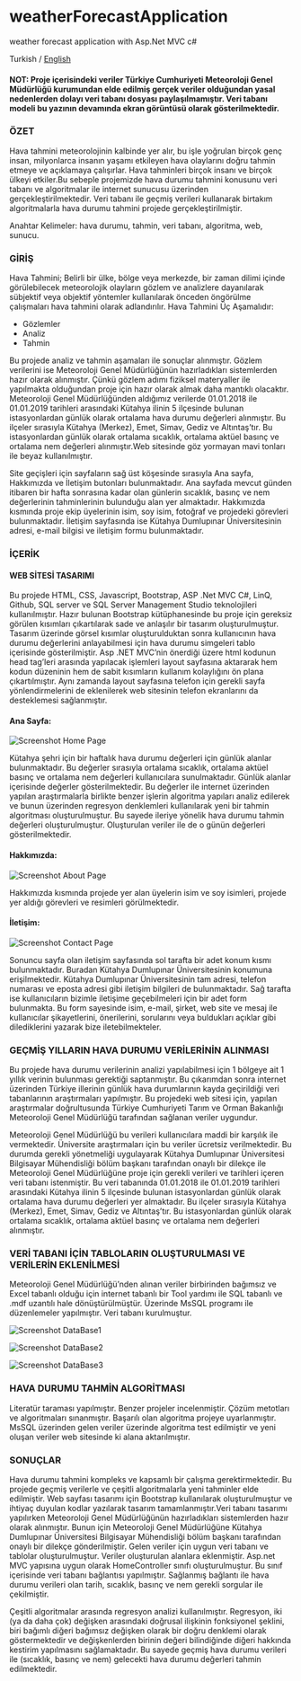 # weatherForecastApplication
weather forecast application with Asp.Net MVC c#

Turkish / [English](https://github.com/BatuhanGunes/weatherForecastApplication/blob/master/README(english).md)

#### NOT: Proje içerisindeki veriler Türkiye Cumhuriyeti Meteoroloji Genel Müdürlüğü kurumundan elde edilmiş gerçek veriler olduğundan yasal nedenlerden dolayı veri tabanı dosyası paylaşılmamıştır. Veri tabanı modeli bu yazının devamında ekran görüntüsü olarak gösterilmektedir.

### ÖZET

Hava tahmini meteorolojinin kalbinde yer alır, bu işle yoğrulan birçok genç insan, milyonlarca insanın yaşamı etkileyen hava olaylarını doğru tahmin etmeye ve açıklamaya çalışırlar. Hava tahminleri birçok insanı ve birçok ülkeyi etkiler.Bu sebeple projemizde hava durumu tahmini konusunu veri tabanı ve algoritmalar ile internet sunucusu üzerinden gerçekleştirilmektedir. Veri tabanı ile geçmiş verileri kullanarak birtakım algoritmalarla hava durumu tahmini projede gerçekleştirilmiştir.

Anahtar Kelimeler: hava durumu, tahmin, veri tabanı, algoritma, web, sunucu.

### GİRİŞ

Hava Tahmini; Belirli bir ülke, bölge veya merkezde, bir zaman dilimi içinde görülebilecek meteorolojik olayların gözlem ve analizlere dayanılarak sübjektif veya objektif yöntemler kullanılarak önceden öngörülme çalışmaları hava tahmini olarak adlandırılır.
Hava Tahmini Üç Aşamalıdır:

-	Gözlemler
-	Analiz
-	Tahmin

Bu projede analiz ve tahmin aşamaları ile sonuçlar alınmıştır. Gözlem verilerini ise Meteoroloji Genel Müdürlüğünün hazırladıkları sistemlerden hazır olarak alınmıştır. Çünkü gözlem adımı fiziksel materyaller ile yapılmakta olduğundan proje için hazır olarak almak daha mantıklı olacaktır. Meteoroloji Genel Müdürlüğünden aldığımız verilerde 01.01.2018 ile 01.01.2019 tarihleri arasındaki Kütahya ilinin 5 ilçesinde bulunan istasyonlardan günlük olarak ortalama hava durumu değerleri alınmıştır. Bu ilçeler sırasıyla Kütahya (Merkez), Emet, Simav, Gediz ve Altıntaş’tır. Bu istasyonlardan günlük olarak ortalama sıcaklık, ortalama aktüel basınç ve ortalama nem değerleri alınmıştır.Web sitesinde göz yormayan mavi tonları ile beyaz kullanılmıştır. 

Site geçişleri için sayfaların sağ üst köşesinde sırasıyla Ana sayfa, Hakkımızda ve İletişim butonları bulunmaktadır. Ana sayfada mevcut günden itibaren bir hafta sonrasına kadar olan günlerin sıcaklık, basınç ve nem değerlerinin tahminlerinin bulunduğu alan yer almaktadır. Hakkımızda kısmında proje ekip üyelerinin isim, soy isim, fotoğraf ve projedeki görevleri bulunmaktadır. İletişim sayfasında ise Kütahya Dumlupınar Üniversitesinin adresi, e-mail bilgisi ve iletişim formu bulunmaktadır.

### İÇERİK
#### WEB SİTESİ TASARIMI 

Bu projede HTML, CSS, Javascript, Bootstrap, ASP .Net MVC C#, LinQ, Github, SQL server ve SQL Server Management Studio teknolojileri kullanılmıştır. Hazır bulunan Bootstrap kütüphanesinde bu proje için gereksiz görülen kısımları çıkartılarak sade ve anlaşılır bir tasarım oluşturulmuştur. Tasarım üzerinde görsel kısımlar oluşturulduktan sonra kullanıcının hava durumu değerlerini anlayabilmesi için hava durumu simgeleri tablo içerisinde gösterilmiştir. Asp .NET MVC’nin önerdiği üzere html kodunun head tag’leri arasında yapılacak işlemleri layout sayfasına aktararak hem kodun düzeninin hem de sabit kısımların kullanım kolaylığını ön plana çıkartılmıştır. Aynı zamanda layout sayfasına telefon için gerekli sayfa yönlendirmelerini de eklenilerek web sitesinin telefon ekranlarını da desteklemesi sağlanmıştır.

#### Ana Sayfa:

![Screenshot Home Page](https://github.com/BatuhanGunes/weatherForecastApplication/blob/master/Screenshots/Homepage.png)

Kütahya şehri için bir haftalık hava durumu değerleri için günlük alanlar bulunmaktadır. Bu değerler sırasıyla ortalama sıcaklık, ortalama aktüel basınç ve ortalama nem değerleri kullanıcılara sunulmaktadır. Günlük alanlar içerisinde değerler gösterilmektedir.  Bu değerler ile internet üzerinden yapılan araştırmalarla birlikte benzer işlerin algoritma yapıları analiz edilerek ve bunun üzerinden regresyon denklemleri kullanılarak yeni bir tahmin algoritması oluşturulmuştur. Bu sayede ileriye yönelik hava durumu tahmin değerleri oluşturulmuştur. Oluşturulan veriler ile de o günün değerleri gösterilmektedir.

#### Hakkımızda:

![Screenshot About Page](https://github.com/BatuhanGunes/weatherForecastApplication/blob/master/Screenshots/AboutPage.png)

Hakkımızda kısmında projede yer alan üyelerin isim ve soy isimleri, projede yer aldığı görevleri ve resimleri görülmektedir. 

#### İletişim:

![Screenshot Contact Page](https://github.com/BatuhanGunes/weatherForecastApplication/blob/master/Screenshots/ContactPage.png)

Sonuncu sayfa olan iletişim sayfasında sol tarafta bir adet konum kısmı bulunmaktadır. Buradan Kütahya Dumlupınar Üniversitesinin konumuna erişilmektedir. Kütahya Dumlupınar Üniversitesinin tam adresi, telefon numarası ve eposta adresi gibi iletişim bilgileri de bulunmaktadır. Sağ tarafta ise kullanıcıların bizimle iletişime geçebilmeleri için bir adet form bulunmakta. Bu form sayesinde isim, e-mail, şirket, web site ve mesaj ile kullanıcılar şikayetlerini, önerilerini, sorularını veya buldukları açıklar gibi dilediklerini yazarak bize iletebilmekteler.


### GEÇMİŞ YILLARIN HAVA DURUMU VERİLERİNİN ALINMASI

Bu projede hava durumu verilerinin analizi yapılabilmesi için 1 bölgeye ait 1 yıllık verinin bulunması gerektiği saptanmıştır. Bu çıkarımdan sonra internet üzerinden Türkiye illerinin günlük hava durumlarının kayda geçirildiği veri tabanlarının araştırmaları yapılmıştır. Bu projedeki web sitesi için, yapılan araştırmalar doğrultusunda Türkiye Cumhuriyeti Tarım ve Orman Bakanlığı Meteoroloji Genel Müdürlüğü tarafından sağlanan veriler uygundur.

Meteoroloji Genel Müdürlüğü bu verileri kullanıcılara maddi bir karşılık ile vermektedir. Üniversite araştırmaları için bu veriler ücretsiz verilmektedir. Bu durumda gerekli yönetmeliği uygulayarak Kütahya Dumlupınar Üniversitesi Bilgisayar Mühendisliği bölüm başkanı tarafından onaylı bir dilekçe ile Meteoroloji Genel Müdürlüğüne proje için gerekli verileri ve tarihleri içeren veri tabanı istenmiştir. Bu veri tabanında 01.01.2018 ile 01.01.2019 tarihleri arasındaki Kütahya ilinin 5 ilçesinde bulunan istasyonlardan günlük olarak ortalama hava durumu değerleri yer almaktadır. Bu ilçeler sırasıyla Kütahya (Merkez), Emet, Simav, Gediz ve Altıntaş’tır. Bu istasyonlardan günlük olarak ortalama sıcaklık, ortalama aktüel basınç ve ortalama nem değerleri alınmıştır.

### VERİ TABANI İÇİN TABLOLARIN OLUŞTURULMASI VE VERİLERİN EKLENİLMESİ

Meteoroloji Genel Müdürlüğü’nden alınan veriler birbirinden bağımsız ve Excel tabanlı olduğu için internet tabanlı bir Tool yardımı ile SQL tabanlı ve .mdf uzantılı hale dönüştürülmüştür. Üzerinde MsSQL programı ile düzenlemeler yapılmıştır. Veri tabanı kurulmuştur.

![Screenshot DataBase1](https://github.com/BatuhanGunes/weatherForecastApplication/blob/master/Screenshots/Database0.png)

![Screenshot DataBase2](https://github.com/BatuhanGunes/weatherForecastApplication/blob/master/Screenshots/Database.png)

![Screenshot DataBase3](https://github.com/BatuhanGunes/weatherForecastApplication/blob/master/Screenshots/Database2.png)

### HAVA DURUMU TAHMİN ALGORİTMASI

Literatür taraması yapılmıştır. Benzer projeler incelenmiştir. Çözüm metotları ve algoritmaları sınanmıştır. Başarılı olan algoritma projeye uyarlanmıştır. MsSQL üzerinden gelen veriler üzerinde algoritma test edilmiştir ve yeni oluşan veriler web sitesinde ki alana aktarılmıştır.

### SONUÇLAR

Hava durumu tahmini kompleks ve kapsamlı bir çalışma gerektirmektedir. Bu projede geçmiş verilerle ve çeşitli algoritmalarla yeni tahminler elde edilmiştir. Web sayfası tasarımı için Bootstrap kullanılarak oluşturulmuştur ve ihtiyaç duyulan kodlar yazılarak tasarım tamamlanmıştır.Veri tabanı tasarımı yapılırken Meteoroloji Genel Müdürlüğünün hazırladıkları sistemlerden hazır olarak alınmıştır. Bunun için Meteoroloji Genel Müdürlüğüne Kütahya Dumlupınar Üniversitesi Bilgisayar Mühendisliği bölüm başkanı tarafından onaylı bir dilekçe gönderilmiştir. Gelen veriler için uygun veri tabanı ve tablolar oluşturulmuştur. Veriler oluşturulan alanlara eklenmiştir. Asp.net MVC yapısına uygun olarak HomeController sınıfı oluşturulmuştur. Bu sınıf içerisinde veri tabanı bağlantısı yapılmıştır. Sağlanmış bağlantı ile hava durumu verileri olan tarih, sıcaklık, basınç ve nem gerekli sorgular ile çekilmiştir.

Çeşitli algoritmalar arasında regresyon analizi kullanılmıştır. Regresyon, iki (ya da daha çok) değişken arasındaki doğrusal ilişkinin fonksiyonel şeklini, biri bağımlı diğeri bağımsız değişken olarak bir doğru denklemi olarak göstermektedir ve değişkenlerden birinin değeri bilindiğinde diğeri hakkında kestirim yapılmasını sağlamaktadır. Bu sayede geçmiş hava durumu verileri ile (sıcaklık, basınç ve nem) gelecekti hava durumu değerleri tahmin edilmektedir.
